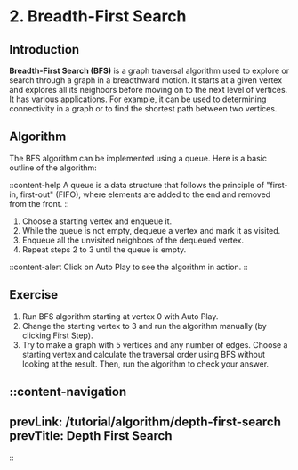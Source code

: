 # 2. Breadth-First Search

## Introduction

**Breadth-First Search (BFS)** is a graph traversal algorithm used to explore or search through a graph in a breadthward motion. It starts at a given vertex and explores all its neighbors before moving on to the next level of vertices. It has various applications. For example, it can be used to determining connectivity in a graph or to find the shortest path between two vertices.

## Algorithm

The BFS algorithm can be implemented using a queue. Here is a basic outline of the algorithm:

::content-help
A queue is a data structure that follows the principle of "first-in, first-out" (FIFO), where elements are added to the end and removed from the front.
::

1. Choose a starting vertex and enqueue it.
2. While the queue is not empty, dequeue a vertex and mark it as visited.
3. Enqueue all the unvisited neighbors of the dequeued vertex.
4. Repeat steps 2 to 3 until the queue is empty.

::content-alert
Click on Auto Play to see the algorithm in action.
::

## Exercise
1. Run BFS algorithm starting at vertex 0 with Auto Play.
2. Change the starting vertex to 3 and run the algorithm manually (by clicking First Step).
3. Try to make a graph with 5 vertices and any number of edges. Choose a starting vertex and calculate the traversal order using BFS without looking at the result. Then, run the algorithm to check your answer.

::content-navigation
---
prevLink: /tutorial/algorithm/depth-first-search
prevTitle: Depth First Search
---
::
